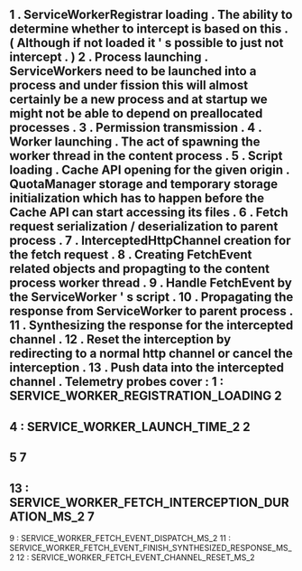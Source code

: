 1
.
ServiceWorkerRegistrar
loading
.
The
ability
to
determine
whether
to
intercept
is
based
on
this
.
(
Although
if
not
loaded
it
'
s
possible
to
just
not
intercept
.
)
2
.
Process
launching
.
ServiceWorkers
need
to
be
launched
into
a
process
and
under
fission
this
will
almost
certainly
be
a
new
process
and
at
startup
we
might
not
be
able
to
depend
on
preallocated
processes
.
3
.
Permission
transmission
.
4
.
Worker
launching
.
The
act
of
spawning
the
worker
thread
in
the
content
process
.
5
.
Script
loading
.
Cache
API
opening
for
the
given
origin
.
QuotaManager
storage
and
temporary
storage
initialization
which
has
to
happen
before
the
Cache
API
can
start
accessing
its
files
.
6
.
Fetch
request
serialization
/
deserialization
to
parent
process
.
7
.
InterceptedHttpChannel
creation
for
the
fetch
request
.
8
.
Creating
FetchEvent
related
objects
and
propagting
to
the
content
process
worker
thread
.
9
.
Handle
FetchEvent
by
the
ServiceWorker
'
s
script
.
10
.
Propagating
the
response
from
ServiceWorker
to
parent
process
.
11
.
Synthesizing
the
response
for
the
intercepted
channel
.
12
.
Reset
the
interception
by
redirecting
to
a
normal
http
channel
or
cancel
the
interception
.
13
.
Push
data
into
the
intercepted
channel
.
Telemetry
probes
cover
:
1
:
SERVICE_WORKER_REGISTRATION_LOADING
2
-
4
:
SERVICE_WORKER_LAUNCH_TIME_2
2
-
5
7
-
13
:
SERVICE_WORKER_FETCH_INTERCEPTION_DURATION_MS_2
7
-
9
:
SERVICE_WORKER_FETCH_EVENT_DISPATCH_MS_2
11
:
SERVICE_WORKER_FETCH_EVENT_FINISH_SYNTHESIZED_RESPONSE_MS_2
12
:
SERVICE_WORKER_FETCH_EVENT_CHANNEL_RESET_MS_2
